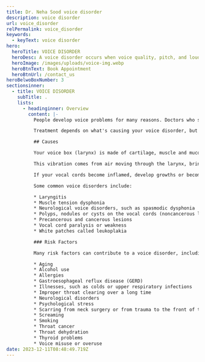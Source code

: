 ```yaml
---
title: Dr. Neha Sood voice disorder
description: voice disorder
url: voice_disorder
relPermalink: voice_disorder
keywords:
  - keyText: voice disorder
hero:
  heroTitle: VOICE DISORDER
  heroDesc: A voice disorder occurs when voice quality, pitch, and loudness differ or are inappropriate for an individual’s age, gender, cultural background, or geographic location.
  heroImage: /images/uploads/voice-img.webp
  heroBtnText: Book Appointment
  heroBtnUrl: /contact_us
heroBelwoBoxNumber: 3
sectionsinner:
  - title: VOICE DISORDER
    subTitle: .
    lists:
      - headinginner: Overview
        content: |- 
          People develop voice problems for many reasons. Doctors who specialize in ear, nose and throat disorders and speech pathology specialists are involved in diagnosing and treating voice disorders.

          Treatment depends on what's causing your voice disorder, but may include voice therapy, medication, injections or surgery.

          ## Causes

          Your voice box (larynx) is made of cartilage, muscle and mucous membranes located at the top of your windpipe (trachea) and the base of your tongue. Your vocal cords are two flexible bands of muscle tissue that sit at the entrance of the windpipe. Sound is created when your vocal cords vibrate.

          This vibration comes from air moving through the larynx, bringing your vocal cords closer together. Your vocal cords also help close your voice box when you swallow, preventing you from inhaling food or liquid.

          If your vocal cords become inflamed, develop growths or become paralyzed, they can't work properly, and you may develop a voice disorder.

          Some common voice disorders include:

          * Laryngitis
          * Muscle tension dysphonia
          * Neurological voice disorders, such as spasmodic dysphonia
          * Polyps, nodules or cysts on the vocal cords (noncancerous lesions)
          * Precancerous and cancerous lesions
          * Vocal cord paralysis or weakness
          * White patches called leukoplakia

          ### Risk Factors

          Many risk factors can contribute to a voice disorder, including:

          * Aging
          * Alcohol use
          * Allergies
          * Gastroesophageal reflux disease (GERD)
          * Illnesses, such as colds or upper respiratory infections
          * Improper throat clearing over a long time
          * Neurological disorders
          * Psychological stress
          * Scarring from neck surgery or from trauma to the front of the neck
          * Screaming
          * Smoking
          * Throat cancer
          * Throat dehydration
          * Thyroid problems
          * Voice misuse or overuse
date: 2023-12-11T08:48:49.719Z
---
```

